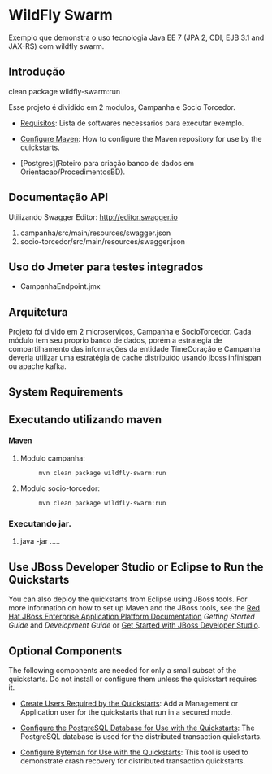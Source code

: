 WildFly Swarm 
====================
Exemplo que demonstra o uso tecnologia Java EE 7 (JPA 2, CDI, EJB 3.1 and JAX-RS) com wildfly swarm.  

Introdução
------------
clean package wildfly-swarm:run

Esse projeto é dividido em 2 modulos, Campanha e Socio Torcedor.


* [Requisitos](#system-requirements): Lista de softwares necessarios para executar exemplo.

* [Configure Maven](https://github.com/jboss-developer/jboss-developer-shared-resources/blob/master/guides/CONFIGURE_MAVEN.md): How to configure the Maven repository for use by the quickstarts.
* [Postgres](Roteiro para criação banco de dados em Orientacao/ProcedimentosBD).

Documentação API
---------------------------------
Utilizando Swagger Editor: http://editor.swagger.io

1. campanha/src/main/resources/swagger.json
2. socio-torcedor/src/main/resources/swagger.json

Uso do Jmeter para testes integrados
---------------------

* CampanhaEndpoint.jmx


Arquitetura
-------------------------------------

Projeto foi divido em 2 microserviços, Campanha e SocioTorcedor.
Cada módulo tem seu proprio banco de dados, porém a estrategia de compartilhamento das informações da entidade TimeCoração e Campanha deveria utilizar uma estratégia de cache distribuído usando jboss infinispan ou apache kafka.



System Requirements
-------------------


Executando utilizando maven
-------------------

#### Maven

1. Modulo campanha:

			mvn clean package wildfly-swarm:run

2. Modulo socio-torcedor: 

			mvn clean package wildfly-swarm:run
           
### Executando jar.

1. java -jar ..... 



Use JBoss Developer Studio or Eclipse to Run the Quickstarts
------------------------------------------------------------

You can also deploy the quickstarts from Eclipse using JBoss tools. For more information on how to set up Maven and the JBoss tools, see the [Red Hat JBoss Enterprise Application Platform Documentation](https://access.redhat.com/documentation/en-US/JBoss_Enterprise_Application_Platform/) _Getting Started Guide_ and _Development Guide_ or [Get Started with JBoss Developer Studio](http://www.jboss.org/products/devstudio/get-started/ "Get Started with JBoss Developer Studio").


Optional Components
-------------------
The following components are needed for only a small subset of the quickstarts. Do not install or configure them unless the quickstart requires it.

* [Create Users Required by the Quickstarts](https://github.com/jboss-developer/jboss-developer-shared-resources/blob/master/guides/CREATE_USERS.md#create-users-required-by-the-quickstarts): Add a Management or Application user for the quickstarts that run in a secured mode.

* [Configure the PostgreSQL Database for Use with the Quickstarts](https://github.com/jboss-developer/jboss-developer-shared-resources/blob/master/guides/CONFIGURE_POSTGRESQL_EAP7.md#configure-the-postgresql-database-for-use-with-the-quickstarts): The PostgreSQL database is used for the distributed transaction quickstarts.

* [Configure Byteman for Use with the Quickstarts](https://github.com/jboss-developer/jboss-developer-shared-resources/blob/master/guides/CONFIGURE_BYTEMAN.md#configure-byteman-for-use-with-the-quickstarts): This tool is used to demonstrate crash recovery for distributed transaction quickstarts.



